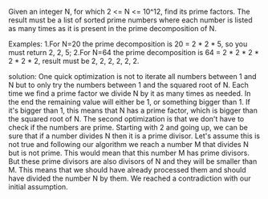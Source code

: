 Given an integer N, for which 2 <= N <= 10^12, find its prime factors. The result must be a list of sorted prime numbers where each number is listed as many times as it is present in the prime decomposition of N.

Examples:
	1.For N=20 the prime decomposition is 20 = 2 * 2 * 5, so you must return 2, 2, 5;
	2.For N=64 the prime decomposition is 64 = 2 * 2 * 2 * 2 * 2 * 2, result must be 2, 2, 2, 2, 2, 2.



solution:
	One quick optimization is not to iterate all numbers between 1 and N but to only try the numbers between 1 and the squared root of N. Each time we find a prime factor we divide N by it as many times as needed. In the end the remaining value will either be 1, or something bigger than 1. If it's bigger than 1, this means that N has a prime factor, which is bigger than the squared root of N.
	The second optimization is that we don't have to check if the numbers are prime. Starting with 2 and going up, we can be sure that if a number divides N then it is a prime divisor. Let's assume this is not true and following our algorithm we reach a number M that divides N but is not prime. This would mean that this number M has prime divisors. But these prime divisors are also divisors of N and they will be smaller than M. This means that we should have already processed them and should have divided the number N by them. We reached a contradiction with our initial assumption.	
